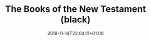 ---
title: "The Books of the New Testament (black)"
date: 2018-11-14T22:04:11+01:00
periodicTable: nt.en
theme: black
---